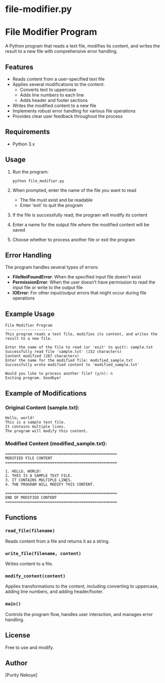 # file-modifier.py
# File Modifier Program

A Python program that reads a text file, modifies its content, and writes the result to a new file with comprehensive error handling.

## Features

- Reads content from a user-specified text file
- Applies several modifications to the content:
  - Converts text to uppercase
  - Adds line numbers to each line
  - Adds header and footer sections
- Writes the modified content to a new file
- Implements robust error handling for various file operations
- Provides clear user feedback throughout the process

## Requirements

- Python 3.x

## Usage

1. Run the program:
   ```
   python file_modifier.py
   ```

2. When prompted, enter the name of the file you want to read
   - The file must exist and be readable
   - Enter 'exit' to quit the program

3. If the file is successfully read, the program will modify its content

4. Enter a name for the output file where the modified content will be saved

5. Choose whether to process another file or exit the program

## Error Handling

The program handles several types of errors:

- **FileNotFoundError**: When the specified input file doesn't exist
- **PermissionError**: When the user doesn't have permission to read the input file or write to the output file
- **IOError**: For other input/output errors that might occur during file operations

## Example Usage

```
File Modifier Program
---------------------
This program reads a text file, modifies its content, and writes the result to a new file.

Enter the name of the file to read (or 'exit' to quit): sample.txt
Successfully read file 'sample.txt' (152 characters)
Content modified (267 characters)
Enter the name for the modified file: modified_sample.txt
Successfully wrote modified content to 'modified_sample.txt'

Would you like to process another file? (y/n): n
Exiting program. Goodbye!
```

## Example of Modifications

### Original Content (sample.txt):
```
Hello, world!
This is a sample text file.
It contains multiple lines.
The program will modify this content.
```

### Modified Content (modified_sample.txt):
```
==================================================
MODIFIED FILE CONTENT
==================================================

1. HELLO, WORLD!
2. THIS IS A SAMPLE TEXT FILE.
3. IT CONTAINS MULTIPLE LINES.
4. THE PROGRAM WILL MODIFY THIS CONTENT.

==================================================
END OF MODIFIED CONTENT
==================================================
```

## Functions

### `read_file(filename)`
Reads content from a file and returns it as a string.

### `write_file(filename, content)`
Writes content to a file.

### `modify_content(content)`
Applies transformations to the content, including converting to uppercase, adding line numbers, and adding header/footer.

### `main()`
Controls the program flow, handles user interaction, and manages error handling.

## License

Free to use and modify.

## Author

[Purity Nekoye]